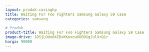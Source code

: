 ```yaml
---
layout: produk-casinghp
title: Waiting For Foo Fighters Samsung Galaxy S9 Case
categories: samsung

# Produk
product-title: Waiting For Foo Fighters Samsung Galaxy S9 Case
image-drive: 1DSjLOUo0XEBvKKexou8UB9GgJulXrQ1r
harga: 90000
---
```

